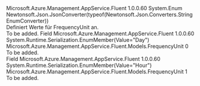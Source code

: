 <Type Name="FrequencyUnit" FullName="Microsoft.Azure.Management.AppService.Fluent.Models.FrequencyUnit">
  <TypeSignature Language="C#" Value="public enum FrequencyUnit" />
  <TypeSignature Language="ILAsm" Value=".class public auto ansi sealed FrequencyUnit extends System.Enum" />
  <TypeSignature Language="DocId" Value="T:Microsoft.Azure.Management.AppService.Fluent.Models.FrequencyUnit" />
  <TypeSignature Language="VB.NET" Value="Public Enum FrequencyUnit" />
  <TypeSignature Language="F#" Value="type FrequencyUnit = " />
  <AssemblyInfo>
    <AssemblyName>Microsoft.Azure.Management.AppService.Fluent</AssemblyName>
    <AssemblyVersion>1.0.0.60</AssemblyVersion>
  </AssemblyInfo>
  <Base>
    <BaseTypeName>System.Enum</BaseTypeName>
  </Base>
  <Attributes>
    <Attribute>
      <AttributeName>Newtonsoft.Json.JsonConverter(typeof(Newtonsoft.Json.Converters.StringEnumConverter))</AttributeName>
    </Attribute>
  </Attributes>
  <Docs>
    <summary>
            Definiert Werte für FrequencyUnit an.
            </summary>
    <remarks>To be added.</remarks>
  </Docs>
  <Members>
    <Member MemberName="Day">
      <MemberSignature Language="C#" Value="Day" />
      <MemberSignature Language="ILAsm" Value=".field public static literal valuetype Microsoft.Azure.Management.AppService.Fluent.Models.FrequencyUnit Day = int32(0)" />
      <MemberSignature Language="DocId" Value="F:Microsoft.Azure.Management.AppService.Fluent.Models.FrequencyUnit.Day" />
      <MemberSignature Language="VB.NET" Value="Day" />
      <MemberSignature Language="F#" Value="Day = 0" Usage="Microsoft.Azure.Management.AppService.Fluent.Models.FrequencyUnit.Day" />
      <MemberType>Field</MemberType>
      <AssemblyInfo>
        <AssemblyName>Microsoft.Azure.Management.AppService.Fluent</AssemblyName>
        <AssemblyVersion>1.0.0.60</AssemblyVersion>
      </AssemblyInfo>
      <Attributes>
        <Attribute>
          <AttributeName>System.Runtime.Serialization.EnumMember(Value="Day")</AttributeName>
        </Attribute>
      </Attributes>
      <ReturnValue>
        <ReturnType>Microsoft.Azure.Management.AppService.Fluent.Models.FrequencyUnit</ReturnType>
      </ReturnValue>
      <MemberValue>0</MemberValue>
      <Docs>
        <summary>To be added.</summary>
      </Docs>
    </Member>
    <Member MemberName="Hour">
      <MemberSignature Language="C#" Value="Hour" />
      <MemberSignature Language="ILAsm" Value=".field public static literal valuetype Microsoft.Azure.Management.AppService.Fluent.Models.FrequencyUnit Hour = int32(1)" />
      <MemberSignature Language="DocId" Value="F:Microsoft.Azure.Management.AppService.Fluent.Models.FrequencyUnit.Hour" />
      <MemberSignature Language="VB.NET" Value="Hour" />
      <MemberSignature Language="F#" Value="Hour = 1" Usage="Microsoft.Azure.Management.AppService.Fluent.Models.FrequencyUnit.Hour" />
      <MemberType>Field</MemberType>
      <AssemblyInfo>
        <AssemblyName>Microsoft.Azure.Management.AppService.Fluent</AssemblyName>
        <AssemblyVersion>1.0.0.60</AssemblyVersion>
      </AssemblyInfo>
      <Attributes>
        <Attribute>
          <AttributeName>System.Runtime.Serialization.EnumMember(Value="Hour")</AttributeName>
        </Attribute>
      </Attributes>
      <ReturnValue>
        <ReturnType>Microsoft.Azure.Management.AppService.Fluent.Models.FrequencyUnit</ReturnType>
      </ReturnValue>
      <MemberValue>1</MemberValue>
      <Docs>
        <summary>To be added.</summary>
      </Docs>
    </Member>
  </Members>
</Type>